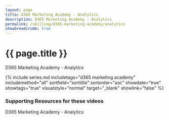 ```yaml
---
layout: page
title: D365 Marketing Academy - Analytics
description: D365 Marketing Academy - Analytics
permalink: /skilling/d365-marketing-academy/analytics
showbreadcrumb: true
---
```


# {{ page.title }}

D365 Marketing Academy - Analytics

 {% include series.md 
    includetags="d365 marketing academy" includemethod="all" 
    sortfield="sorttitle" sortorder="asc" showdate="true" showtags="true" 
    visualstyle="normal" target="_blank" showlink="false"
%}

### Supporting Resources for these videos

D365 Marketing Academy - Analytics
